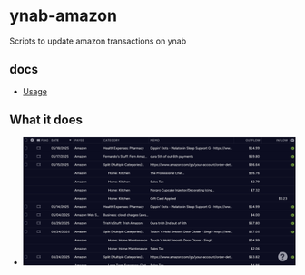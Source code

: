 # ynab-amazon
Scripts to update amazon transactions on ynab

## docs

- [Usage](docs/usage.md)

## What it does

- ![Demo](docs/pics/demo.png)
